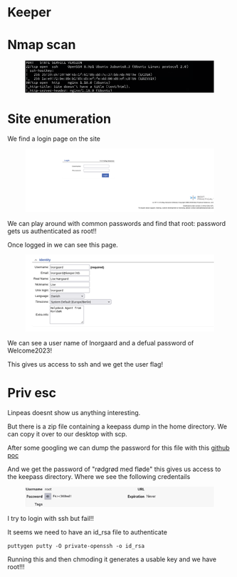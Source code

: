 # Keeper

# Nmap scan

<figure><img src="../.gitbook/assets/image (24).png" alt=""><figcaption></figcaption></figure>

# Site enumeration

We find a login page on the site

<figure><img src="../.gitbook/assets/image (26).png" alt=""><figcaption></figcaption></figure>

We can play around with common passwords and find that root: password gets us authenticated as root!!

Once logged in we can see this page.

<figure><img src="../.gitbook/assets/image (27).png" alt=""><figcaption></figcaption></figure>

We can see a user name of lnorgaard and a defual password of Welcome2023!

This gives us access to ssh and we get the user flag!

# Priv esc

Linpeas doesnt show us anything interesting.

But there is a zip file containing a keepass dump in the home directory. We can copy it over to our desktop with scp.

After some googling we can dump the password for this file with this [github poc](https://github.com/vdohney/keepass-password-dumper)

And we get the password of "rødgrød med fløde" this gives us access to the keepass directory. Where we see the following credentails

<figure><img src="../.gitbook/assets/image (28).png" alt=""><figcaption></figcaption></figure>

I try to login with ssh but fail!!

It seems we need to have an id\_rsa file to authenticate

```
puttygen putty -O private-openssh -o id_rsa
```

Running this and then chmoding it generates a usable key and we have root!!!
